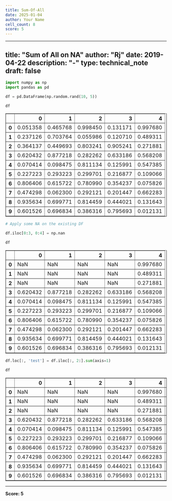 ```yaml
---
title: Sum-Of-All
date: 2025-01-04
author: Your Name
cell_count: 8
score: 5
---
```


---
title: "Sum of All on NA"
author: "Rj"
date: 2019-04-22
description: "-"
type: technical_note
draft: false
---

```python
import numpy as np
import pandas as pd
```


```python
df = pd.DataFrame(np.random.rand(10, 5))
```


```python
df
```




<div>
<style scoped>
    .dataframe tbody tr th:only-of-type {
        vertical-align: middle;
    }

    .dataframe tbody tr th {
        vertical-align: top;
    }

    .dataframe thead th {
        text-align: right;
    }
</style>
<table border="1" class="dataframe">
  <thead>
    <tr style="text-align: right;">
      <th></th>
      <th>0</th>
      <th>1</th>
      <th>2</th>
      <th>3</th>
      <th>4</th>
    </tr>
  </thead>
  <tbody>
    <tr>
      <th>0</th>
      <td>0.051358</td>
      <td>0.465768</td>
      <td>0.998450</td>
      <td>0.131171</td>
      <td>0.997680</td>
    </tr>
    <tr>
      <th>1</th>
      <td>0.237126</td>
      <td>0.703764</td>
      <td>0.055986</td>
      <td>0.120710</td>
      <td>0.489311</td>
    </tr>
    <tr>
      <th>2</th>
      <td>0.364137</td>
      <td>0.449693</td>
      <td>0.803241</td>
      <td>0.905241</td>
      <td>0.271881</td>
    </tr>
    <tr>
      <th>3</th>
      <td>0.620432</td>
      <td>0.877218</td>
      <td>0.282262</td>
      <td>0.633186</td>
      <td>0.568208</td>
    </tr>
    <tr>
      <th>4</th>
      <td>0.070414</td>
      <td>0.098475</td>
      <td>0.811134</td>
      <td>0.125991</td>
      <td>0.547385</td>
    </tr>
    <tr>
      <th>5</th>
      <td>0.227223</td>
      <td>0.293223</td>
      <td>0.299701</td>
      <td>0.216877</td>
      <td>0.109066</td>
    </tr>
    <tr>
      <th>6</th>
      <td>0.806406</td>
      <td>0.615722</td>
      <td>0.780990</td>
      <td>0.354237</td>
      <td>0.075826</td>
    </tr>
    <tr>
      <th>7</th>
      <td>0.474298</td>
      <td>0.062300</td>
      <td>0.292121</td>
      <td>0.201447</td>
      <td>0.662283</td>
    </tr>
    <tr>
      <th>8</th>
      <td>0.935634</td>
      <td>0.699771</td>
      <td>0.814459</td>
      <td>0.444021</td>
      <td>0.131643</td>
    </tr>
    <tr>
      <th>9</th>
      <td>0.601526</td>
      <td>0.696834</td>
      <td>0.386316</td>
      <td>0.795693</td>
      <td>0.012131</td>
    </tr>
  </tbody>
</table>
</div>




```python
# Apply some NA on the existing DF

df.iloc[0:3, 0:4] = np.nan
```


```python
df
```




<div>
<style scoped>
    .dataframe tbody tr th:only-of-type {
        vertical-align: middle;
    }

    .dataframe tbody tr th {
        vertical-align: top;
    }

    .dataframe thead th {
        text-align: right;
    }
</style>
<table border="1" class="dataframe">
  <thead>
    <tr style="text-align: right;">
      <th></th>
      <th>0</th>
      <th>1</th>
      <th>2</th>
      <th>3</th>
      <th>4</th>
    </tr>
  </thead>
  <tbody>
    <tr>
      <th>0</th>
      <td>NaN</td>
      <td>NaN</td>
      <td>NaN</td>
      <td>NaN</td>
      <td>0.997680</td>
    </tr>
    <tr>
      <th>1</th>
      <td>NaN</td>
      <td>NaN</td>
      <td>NaN</td>
      <td>NaN</td>
      <td>0.489311</td>
    </tr>
    <tr>
      <th>2</th>
      <td>NaN</td>
      <td>NaN</td>
      <td>NaN</td>
      <td>NaN</td>
      <td>0.271881</td>
    </tr>
    <tr>
      <th>3</th>
      <td>0.620432</td>
      <td>0.877218</td>
      <td>0.282262</td>
      <td>0.633186</td>
      <td>0.568208</td>
    </tr>
    <tr>
      <th>4</th>
      <td>0.070414</td>
      <td>0.098475</td>
      <td>0.811134</td>
      <td>0.125991</td>
      <td>0.547385</td>
    </tr>
    <tr>
      <th>5</th>
      <td>0.227223</td>
      <td>0.293223</td>
      <td>0.299701</td>
      <td>0.216877</td>
      <td>0.109066</td>
    </tr>
    <tr>
      <th>6</th>
      <td>0.806406</td>
      <td>0.615722</td>
      <td>0.780990</td>
      <td>0.354237</td>
      <td>0.075826</td>
    </tr>
    <tr>
      <th>7</th>
      <td>0.474298</td>
      <td>0.062300</td>
      <td>0.292121</td>
      <td>0.201447</td>
      <td>0.662283</td>
    </tr>
    <tr>
      <th>8</th>
      <td>0.935634</td>
      <td>0.699771</td>
      <td>0.814459</td>
      <td>0.444021</td>
      <td>0.131643</td>
    </tr>
    <tr>
      <th>9</th>
      <td>0.601526</td>
      <td>0.696834</td>
      <td>0.386316</td>
      <td>0.795693</td>
      <td>0.012131</td>
    </tr>
  </tbody>
</table>
</div>




```python
df.loc[:, 'test'] = df.iloc[:, 2:].sum(axis=1)
```


```python
df
```




<div>
<style scoped>
    .dataframe tbody tr th:only-of-type {
        vertical-align: middle;
    }

    .dataframe tbody tr th {
        vertical-align: top;
    }

    .dataframe thead th {
        text-align: right;
    }
</style>
<table border="1" class="dataframe">
  <thead>
    <tr style="text-align: right;">
      <th></th>
      <th>0</th>
      <th>1</th>
      <th>2</th>
      <th>3</th>
      <th>4</th>
      <th>test</th>
    </tr>
  </thead>
  <tbody>
    <tr>
      <th>0</th>
      <td>NaN</td>
      <td>NaN</td>
      <td>NaN</td>
      <td>NaN</td>
      <td>0.997680</td>
      <td>2.993039</td>
    </tr>
    <tr>
      <th>1</th>
      <td>NaN</td>
      <td>NaN</td>
      <td>NaN</td>
      <td>NaN</td>
      <td>0.489311</td>
      <td>1.467933</td>
    </tr>
    <tr>
      <th>2</th>
      <td>NaN</td>
      <td>NaN</td>
      <td>NaN</td>
      <td>NaN</td>
      <td>0.271881</td>
      <td>0.815643</td>
    </tr>
    <tr>
      <th>3</th>
      <td>0.620432</td>
      <td>0.877218</td>
      <td>0.282262</td>
      <td>0.633186</td>
      <td>0.568208</td>
      <td>5.328186</td>
    </tr>
    <tr>
      <th>4</th>
      <td>0.070414</td>
      <td>0.098475</td>
      <td>0.811134</td>
      <td>0.125991</td>
      <td>0.547385</td>
      <td>4.552009</td>
    </tr>
    <tr>
      <th>5</th>
      <td>0.227223</td>
      <td>0.293223</td>
      <td>0.299701</td>
      <td>0.216877</td>
      <td>0.109066</td>
      <td>2.170157</td>
    </tr>
    <tr>
      <th>6</th>
      <td>0.806406</td>
      <td>0.615722</td>
      <td>0.780990</td>
      <td>0.354237</td>
      <td>0.075826</td>
      <td>4.248881</td>
    </tr>
    <tr>
      <th>7</th>
      <td>0.474298</td>
      <td>0.062300</td>
      <td>0.292121</td>
      <td>0.201447</td>
      <td>0.662283</td>
      <td>3.529852</td>
    </tr>
    <tr>
      <th>8</th>
      <td>0.935634</td>
      <td>0.699771</td>
      <td>0.814459</td>
      <td>0.444021</td>
      <td>0.131643</td>
      <td>4.870143</td>
    </tr>
    <tr>
      <th>9</th>
      <td>0.601526</td>
      <td>0.696834</td>
      <td>0.386316</td>
      <td>0.795693</td>
      <td>0.012131</td>
      <td>4.279256</td>
    </tr>
  </tbody>
</table>
</div>




---
**Score: 5**